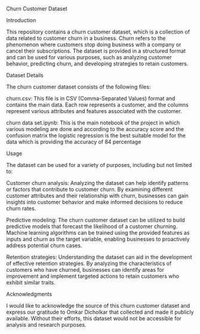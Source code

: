 Churn Customer Dataset

Introduction

This repository contains a churn customer dataset, which is a collection of data related to customer churn in a business. Churn refers to the phenomenon where customers stop doing business with a company or cancel their subscriptions. The dataset is provided in a structured format and can be used for various purposes, such as analyzing customer behavior, predicting churn, and developing strategies to retain customers.

Dataset Details

The churn customer dataset consists of the following files:

churn.csv: This file is in CSV (Comma-Separated Values) format and contains the main data. Each row represents a customer, and the columns represent various attributes and features associated with the customer.

churn data set.ipynb: This is the main notebook of the project in which various modeling are done and according to the accuracy score and the confusion matrix the logistic regression is the best suitable model for the data which is providing the accuracy of 84 percentage

Usage

The dataset can be used for a variety of purposes, including but not limited to:

Customer churn analysis: Analyzing the dataset can help identify patterns or factors that contribute to customer churn. By examining different customer attributes and their relationship with churn, businesses can gain insights into customer behavior and make informed decisions to reduce churn rates.

Predictive modeling: The churn customer dataset can be utilized to build predictive models that forecast the likelihood of a customer churning. Machine learning algorithms can be trained using the provided features as inputs and churn as the target variable, enabling businesses to proactively address potential churn cases.

Retention strategies: Understanding the dataset can aid in the development of effective retention strategies. By analyzing the characteristics of customers who have churned, businesses can identify areas for improvement and implement targeted actions to retain customers who exhibit similar traits.

Acknowledgments

I would like to acknowledge the source of this churn customer dataset and express our gratitude to Omkar Dicholkar that collected and made it publicly available. Without their efforts, this dataset would not be accessible for analysis and research purposes.

